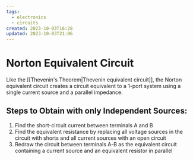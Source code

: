 ```yaml
---
tags:
  - electronics
  - circuits
created: 2023-10-03T16:28
updated: 2023-10-03T21:06
---
```


# Norton Equivalent Circuit

Like the [[Thevenin's Theorem|Thevenin equivalent circuit]], the Norton equivalent circuit creates a circuit equivalent to a 1-port system using a single current source and a parallel impedance.

## Steps to Obtain with only Independent Sources:

1. Find the short-circuit current between terminals A and B
2. Find the equivalent resistance by replacing all voltage sources in the circuit with shorts and all current sources with an open circuit
3. Redraw the circuit between terminals A-B as the equivalent circuit containing a current source and an equivalent resistor in parallel